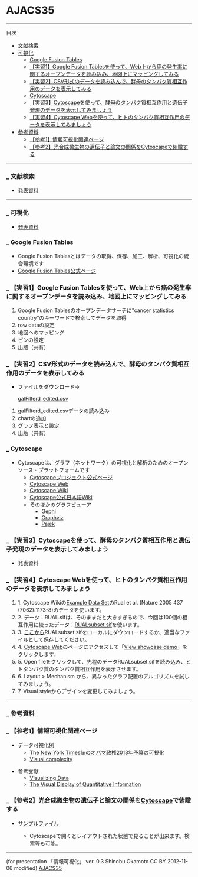 # AJACS35
<hr class="full_hr" />
<p>目次</p>
<div class="contents">
<a id="contents_1"></a>
<ul class="list1" style="padding-left:16px;margin-left:16px"><li><a href="#oca3f32c">  文献検索 </a></li>
<li><a href="#sc079b09">  可視化 </a>
<ul class="list2" style="padding-left:16px;margin-left:16px"><li><a href="#jbba7054">  Google Fusion Tables </a></li>
<li><a href="#y5066ce3"> 【実習1】Google Fusion Tablesを使って、Web上から癌の発生率に関するオープンデータを読み込み、地図上にマッピングしてみる </a></li>
<li><a href="#y5066ce3"> 【実習2】CSV形式のデータを読み込んで、酵母のタンパク質相互作用のデータを表示してみる </a></li>
<li><a href="#za7a17a1">  Cytoscape </a></li>
<li><a href="#y5066ce3"> 【実習3】Cytoscapeを使って、酵母のタンパク質相互作用と遺伝子発現のデータを表示してみましょう </a></li>
<li><a href="#y5066ce3"> 【実習4】Cytoscape Webを使って、ヒトのタンパク質相互作用のデータを表示してみましょう </a></li></ul></li>
<li><a href="#n11074fd">  参考資料 </a>
<ul class="list2" style="padding-left:16px;margin-left:16px"><li><a href="#kdb7a6c7"> 【参考1】情報可視化関連ページ </a></li>
<li><a href="#pbe0dc1d"> 【参考2】光合成微生物の遺伝子と論文の関係をCytoscapeで俯瞰する </a></li></ul></li></ul>
</div>

<hr class="full_hr" />
<h3 id="content_1_0"><a id="oca3f32c" href="http://MotDB.DBCLS.jp/?AJACS35%2Fso#oca3f32c" title="oca3f32c"><span class="sanchor">_</span></a> 文献検索  </h3>
<ul class="list1" style="padding-left:16px;margin-left:16px"><li><a href="http://MotDB.DBCLS.jp/?plugin=attach&amp;pcmd=open&amp;file=AJACS35_TogoDoc_inMeXes_Allie_.pdf&amp;refer=AJACS35%2Fso" rel="nofollow">発表資料</a></li></ul>
<hr class="full_hr" />

<h3 id="content_1_1"><a id="sc079b09" href="http://MotDB.DBCLS.jp/?AJACS35%2Fso#sc079b09" title="sc079b09"><span class="sanchor">_</span></a> 可視化  </h3>
<ul class="list1" style="padding-left:16px;margin-left:16px"><li><a href="http://MotDB.DBCLS.jp/?plugin=attach&amp;pcmd=open&amp;file=AJACS_CiRA_visualization_v5.pdf&amp;refer=AJACS35%2Fso" rel="nofollow">発表資料</a></li></ul>

<h3 id="content_1_2"><a id="jbba7054" href="http://MotDB.DBCLS.jp/?AJACS35%2Fso#jbba7054" title="jbba7054">_</a> Google Fusion Tables  </h3>
<ul class="list1" style="padding-left:16px;margin-left:16px"><li>Google Fusion Tablesとはデータの取得、保存、加工、解析、可視化の統合環境です</li>
<li><a href="http://support.google.com/fusiontables/answer/2571232/" rel="nofollow">Google Fusion Tables公式ページ</a></li></ul>

<h3 id="content_1_3"><a id="y5066ce3" href="http://MotDB.DBCLS.jp/?AJACS35%2Fso#y5066ce3" title="y5066ce3">_</a> 【実習1】Google Fusion Tablesを使って、Web上から癌の発生率に関するオープンデータを読み込み、地図上にマッピングしてみる  </h3>
<ol class="list1" style="padding-left:16px;margin-left:16px">
  <li>Google Fusion Tablesのオープンデータサーチに”cancer statistics country”のキーワードで検索してデータを取得</li>
<li>row dataの設定</li>
<li>地図へのマッピング</li>
<li>ピンの設定</li>
<li>出版（共有）</li></ol>

<h3 id="content_1_4"><a id="y5066ce3" href="http://MotDB.DBCLS.jp/?AJACS35%2Fso#y5066ce3" title="y5066ce3">_</a> 【実習2】CSV形式のデータを読み込んで、酵母のタンパク質相互作用のデータを表示してみる  </h3>
<ul class="list1" style="padding-left:16px;margin-left:16px"><li>ファイルをダウンロード→
  
[galFilterd_edited.csv](galFilterd_edited.csv)
  
  </li></ul>
<ol class="list1" style="padding-left:16px;margin-left:16px"><li>galFilterd_edited.csvデータの読み込み</li>
<li>chartの追加</li>
<li>グラフ表示と設定</li>
<li>出版（共有）</li></ol>

<h3 id="content_1_5"><a id="za7a17a1" href="http://MotDB.DBCLS.jp/?AJACS35%2Fso#za7a17a1" title="za7a17a1">_</a> Cytoscape  </h3>
<ul class="list1" style="padding-left:16px;margin-left:16px"><li>Cytoscapeは、グラフ（ネットワーク）の可視化と解析のためのオープンソース・プラットフォームです
<ul class="list2" style="padding-left:16px;margin-left:16px"><li><a href="http://www.cytoscape.org/" rel="nofollow">Cytoscapeプロジェクト公式ページ</a></li>
<li><a href="http://cytoscapeweb.cytoscape.org/" rel="nofollow">Cytoscape Web</a></li>
<li><a href="http://cytoscape.wodaklab.org/wiki/" rel="nofollow">Cytoscape Wiki</a></li>
<li><a href="http://cydoc.sourceforge.jp/cydocwiki/index.php?Cytoscape%20Japanese%20Documentation%20Project" rel="nofollow">Cytoscape公式日本語Wiki</a></li>
<li>そのほかのグラフビューア
<ul class="list3" style="padding-left:16px;margin-left:16px"><li><a href="https://gephi.org/" rel="nofollow">Gephi</a></li>
<li><a href="http://www.graphviz.org/" rel="nofollow">Graphviz</a></li>
<li><a href="http://vlado.fmf.uni-lj.si/pub/networks/pajek/" rel="nofollow">Pajek</a></li></ul></li></ul></li></ul>

<h3 id="content_1_6"><a id="y5066ce3" href="http://MotDB.DBCLS.jp/?AJACS35%2Fso#y5066ce3" title="y5066ce3">_</a> 【実習3】Cytoscapeを使って、酵母のタンパク質相互作用と遺伝子発現のデータを表示してみましょう  </h3>
<ul class="list1" style="padding-left:16px;margin-left:16px"><li>発表資料</li></ul>

<h3 id="content_1_7"><a id="y5066ce3" href="http://MotDB.DBCLS.jp/?AJACS35%2Fso#y5066ce3" title="y5066ce3">_</a> 【実習4】Cytoscape Webを使って、ヒトのタンパク質相互作用のデータを表示してみましょう  </h3>
<ol class="list1" style="padding-left:16px;margin-left:16px"><li>1. Cytoscape Wikiの<a href="http://cytoscape.wodaklab.org/wiki/Data_Sets" rel="nofollow">Example Data Set</a>のRual et al. (Nature 2005 437 (7062):1173-8)のデータを使います。</li>
<li>2. データ：RUAL.sifは、そのままだと大きすぎるので、今回は100個の相互作用に絞ったデータ：<a href="http://charles.kazusa.or.jp/~so/ajacs/RUALsubset.sif" rel="nofollow">RUALsubset.sif</a>を使います。</li>
<li>3. <a href="http://charles.kazusa.or.jp/~so/ajacs/" rel="nofollow">ここから</a>RUALsubset.sifをローカルにダウンロードするか、適当なファイルとして保存してください。</li>
<li>4. <a href="http://cytoscapeweb.cytoscape.org/" rel="nofollow">Cytoscape Web</a>のページにアクセスして「<a href="http://cytoscapeweb.cytoscape.org/demo" rel="nofollow">View showcase demo</a>」をクリックします。</li>
<li>5. Open fileをクリックして、先程のデータRUALsubset.sifを読み込み、ヒトタンパク質のタンパク質相互作用を表示させます。</li>
<li>6. Layout &gt; Mechanism から、異なったグラフ配置のアルゴリズムを試してみましょう。</li>
<li>7. Visual styleからデザインを変更してみましょう。</li></ol>
<hr class="full_hr" />

<h3 id="content_1_8"><a id="n11074fd" href="http://MotDB.DBCLS.jp/?AJACS35%2Fso#n11074fd" title="n11074fd"><span class="sanchor">_</span></a> 参考資料  </h3>

<h3 id="content_1_9"><a id="kdb7a6c7" href="http://MotDB.DBCLS.jp/?AJACS35%2Fso#kdb7a6c7" title="kdb7a6c7">_</a> 【参考1】情報可視化関連ページ  </h3>
<ul class="list1" style="padding-left:16px;margin-left:16px"><li>データ可視化例
<ul class="list2" style="padding-left:16px;margin-left:16px"><li><a href="http://www.nytimes.com/interactive/2012/02/13/us/politics/2013-budget-proposal-graphic.html" rel="nofollow">The New York Times誌のオバマ政権2013年予算の可視化</a></li>
<li><a href="http://www.visualcomplexity.com/vc/" rel="nofollow">Visual complexity</a></li></ul></li></ul>
<ul class="list1" style="padding-left:16px;margin-left:16px"><li>参考文献
<ul class="list2" style="padding-left:16px;margin-left:16px"><li><a href="http://www.amazon.co.jp/Visualizing-Data-Ben-Fry/dp/0596514557/ref=sr_1_1?ie=UTF8&amp;s=english-books&amp;qid=1280961053&amp;sr=1-1" rel="nofollow">Visualizing Data</a></li>
<li><a href="http://www.amazon.co.jp/Visual-Display-Quantitative-Information/dp/0961392142/ref=sr_1_cc_1?ie=UTF8&amp;qid=1280960866&amp;sr=1-1-catcorr" rel="nofollow">The Visual Display of Quantitative Information</a></li></ul></li></ul>

<h3 id="content_1_10"><a id="pbe0dc1d" href="http://MotDB.DBCLS.jp/?AJACS35%2Fso#pbe0dc1d" title="pbe0dc1d">_</a> 【参考2】光合成微生物の遺伝子と論文の関係を<a href="http://www.cytoscape.org/" rel="nofollow">Cytoscape</a>で俯瞰する  </h3>
<ul class="list1" style="padding-left:16px;margin-left:16px"><li>
 
[サンプルファイル](cyano_genes_papers.cys)
  
<ul class="list2" style="padding-left:16px;margin-left:16px"><li>Cytoscapeで開くとレイアウトされた状態で見ることが出来ます。検索等も可能。</li></ul></li></ul>
<hr class="full_hr" />
<p>(for presentation 「情報可視化」 ver. 0.3  Shinobu Okamoto CC BY 2012-11-06 modified)
<a href="http://MotDB.DBCLS.jp/?AJACS35" title="AJACS35 (2035d)">AJACS35</a></p>
